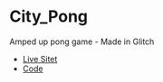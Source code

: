 # City_Pong
Amped up pong game - Made in Glitch


- [Live Sitet](https://city-pong.glitch.me)
- [Code](https://glitch.com/edit/#!/city-pong)
